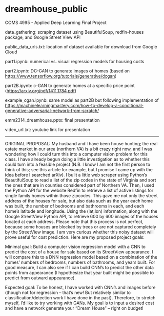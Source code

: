# dreamhouse_public
COMS 4995 - Applied Deep Learning Final Project

data_gathering: scraping dataset using BeautifulSoup, redfin-houses package, and Google Street View API

public_data_urls.txt: location of dataset available for download from Google Cloud

part1.ipynb: numerical vs. visual regression models for housing costs

part2.ipynb: DC-GAN to generate images of homes (based on https://www.tensorflow.org/tutorials/generative/dcgan)

part2B.ipynb: c-GAN to generate homes at a specific price point (https://arxiv.org/pdf/1411.1784.pdf)

example_cgan.ipynb: same model as part2B but following implementation of https://machinelearningmastery.com/how-to-develop-a-conditional-generative-adversarial-network-from-scratch/

emm2314_dreamhouse.pptx: final presentation

video_url.txt: youtube link for presentation

--------------------------------------------------------------------------------

ORIGINAL PROPOSAL:
My husband and I have been house hunting; the real estate market in our area (northern VA) is a bit crazy right now, and I was wondering how I could turn this into a computer vision problem for this class. I have already begun doing a little investigation as to whether this could turn into a feasible project (N.B. I know I am not the first person to think of this; see this article for example, but I promise I came up with the idea before I searched arXiv). I built a little web scraper using Python’s BeautifulSoup to read a list of the zip codes in the state of Virginia and sort the ones that are in counties considered part of Northern VA. Then, I used the Python API for the website Redfin to retrieve a list of active listings for single family homes within those zipcodes. This gave me not only the street address of the houses for sale, but also data such as the year each home was built, the number of bedrooms and bathrooms in each, and each home’s latitude and longitude. Using the (lat,lon) information, along with the Google StreetView Python API, to retrieve 600 by 600 images of the houses located at each address. Please note that this process is not perfect, because some houses are blocked by trees or are not captured completely by the StreetView image. I am very curious whether this noisy dataset will prove useful for cost prediction. Here are my proposed project goals:

Minimal goal: Build a computer vision regression model with a CNN to predict the cost of a house for sale based on its StreetView appearance. I will compare this to a DNN regression model based on a combination of the homes’ numbers of bedrooms, numbers of bathrooms, and years built. For good measure, I can also see if I can build CNN’s to predict the other data points from appearance (I hypothesize that year built might be possible to predict from outward appearance).

Expected goal: To be honest, I have worked with CNN’s and images before (though not for regression – that’s new! But relatively similar to classification/detection work I have done in the past). Therefore, to stretch myself, I’d like to try working with GANs. My goal is to input a desired cost and have a network generate your “Dream House” – right on budget! 
